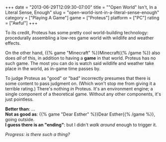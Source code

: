 +++
date = "2013-06-29T12:09:30-07:00"
title = "\"Open World\" Isn't, In a Literal Sense, Enough"
slug = "open-world-isnt-in-a-literal-sense-enough"
category = ["Playing A Game"]
game = ["Proteus"]
platform = ["PC"]
rating = ["Awful"]
+++

To its credit, Proteus has some pretty cool world-building technology: procedurally assembling a low-res game world with wildlife and weather effects.

On the other hand, {{% game "Minecraft" %}}Minecraft{{% /game %}} also does <i>all</i> of this, in addition to having a <b>game</b> in that world.  Proteus has no such game.  The most you can do is watch said wildlife and weather take place in the world, as in-game time passes by.

To judge Proteus as "good" or "bad" incorrectly presumes that there is some content to pass judgment on.  (Which won't stop me from giving it a terrible rating.)  There's nothing <i>in</i> Proteus.  It's an environment engine; a single component of a theoretical game.  Without any other components, it's just pointless.

<b>Better than</b>: ...  
<b>Not as good as</b>: {{% game "Dear Esther" %}}Dear Esther{{% /game %}}, going outside.  
<b>I guess there is an "ending"</b>: but I didn't <i>walk around</i> enough to trigger it.

<i>Progress: is there such a thing?</i>